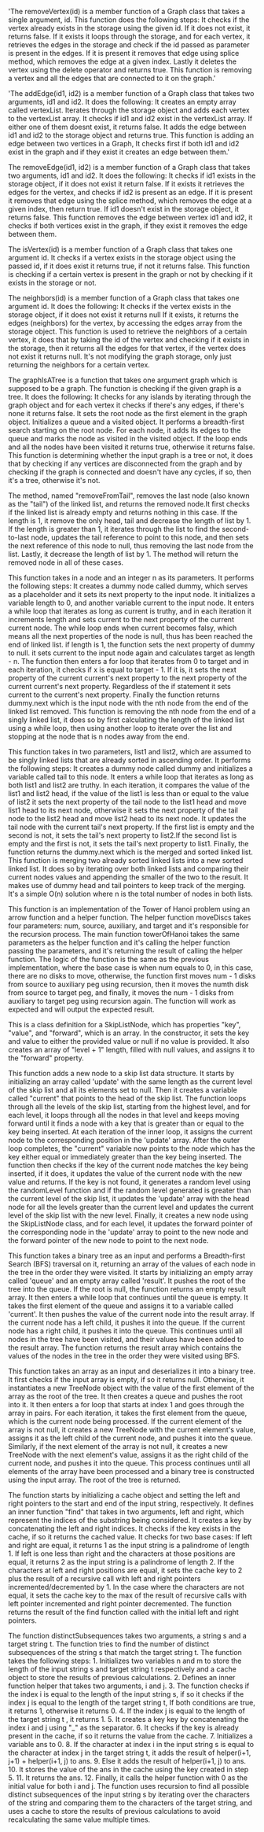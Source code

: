 'The removeVertex(id) is a member function of a Graph class that takes a single argument, id. This function does the following steps: It checks if the vertex already exists in the storage using the given id. If it does not exist, it returns false. If it exists it loops through the storage, and for each vertex, it retrieves the edges in the storage and check if the id passed as parameter is present in the edges. If it is present it removes that edge using splice method, which removes the edge at a given index. Lastly it deletes the vertex using the delete operator and returns true. This function is removing a vertex and all the edges that are connected to it on the graph.'

'The addEdge(id1, id2) is a member function of a Graph class that takes two arguments, id1 and id2. It does the following: It creates an empty array called vertexList. Iterates through the storage object and adds each vertex to the vertexList array. It checks if id1 and id2 exist in the vertexList array. If either one of them doesnt exist, it returns false. It adds the edge between id1 and id2 to the storage object and returns true. This function is adding an edge between two vertices in a Graph, It checks first if both id1 and id2 exist in the graph and if they exist it creates an edge between them.'

The removeEdge(id1, id2) is a member function of a Graph class that takes two arguments, id1 and id2. It does the following: It checks if id1 exists in the storage object, if it does not exist it return false. If it exists it retrieves the edges for the vertex, and checks if id2 is present as an edge. If it is present it removes that edge using the splice method, which removes the edge at a given index, then return true. If id1 doesn't exist in the storage object, it returns false. This function removes the edge between vertex id1 and id2, it checks if both vertices exist in the graph, if they exist it removes the edge between them.

The isVertex(id) is a member function of a Graph class that takes one argument id. It checks if a vertex exists in the storage object using the passed id, if it does exist it returns true, if not it returns false. This function is checking if a certain vertex is present in the graph or not by checking if it exists in the storage or not.

The neighbors(id) is a member function of a Graph class that takes one argument id.
It does the following: It checks if the vertex exists in the storage object, if it does not exist it returns null
If it exists, it returns the edges (neighbors) for the vertex, by accessing the edges array from the storage object.
This function is used to retrieve the neighbors of a certain vertex, it does that by taking the id of the vertex and checking if it exists in the storage, then it returns all the edges for that vertex, if the vertex does not exist it returns null.
It's not modifying the graph storage, only just returning the neighbors for a certain vertex.


The graphIsATree is a function that takes one argument graph which is supposed to be a graph. The function is checking if the given graph is a tree. It does the following: It checks for any islands by iterating through the graph object and for each vertex it checks if there's any edges, if there's none it returns false. It sets the root node as the first element in the graph object. Initializes a queue and a visited object. It performs a breadth-first search starting on the root node. For each node, it adds its edges to the queue and marks the node as visited in the visited object. If the loop ends and all the nodes have been visited it returns true, otherwise it returns false. This function is determining whether the input graph is a tree or not, it does that by checking if any vertices are disconnected from the graph and by checking if the graph is connected and doesn't have any cycles, if so, then it's a tree, otherwise it's not.

The method, named "removeFromTail", removes the last node (also known as the "tail") of the linked list, and returns the removed node.It first checks if the linked list is already empty and returns nothing in this case. If the length is 1, it remove the only head, tail and decrease the length of list by 1. If the length is greater than 1, it iterates through the list to find the second-to-last node, updates the tail reference to point to this node, and then sets the next reference of this node to null, thus removing the last node from the list. Lastly, it decrease the length of list by 1. The method will return the removed node in all of these cases.


This function takes in a node and an integer n as its parameters. It performs the following steps: It creates a dummy node called dummy, which serves as a placeholder and it sets its next property to the input node. It initializes a variable length to 0, and another variable current to the input node. It enters a while loop that iterates as long as current is truthy, and in each iteration it increments length and sets current to the next property of the current current node. The while loop ends when current becomes falsy, which means all the next properties of the node is null, thus has been reached the end of linked list. if length is 1, the function sets the next property of dummy to null. it sets current to the input node again and calculates target as length - n. The function then enters a for loop that iterates from 0 to target and in each iteration, it checks if x is equal to target - 1. If it is, it sets the next property of the current current's next property to the next property of the current current's next property. Regardless of the if statement it sets current to the current's next property. Finally the function returns dummy.next which is the input node with the nth node from the end of the linked list removed. This function is removing the nth node from the end of a singly linked list, it does so by first calculating the length of the linked list using a while loop, then using another loop to iterate over the list and stopping at the node that is n nodes away from the end.

This function takes in two parameters, list1 and list2, which are assumed to be singly linked lists that are already sorted in ascending order. It performs the following steps: It creates a dummy node called dummy and initializes a variable called tail to this node. It enters a while loop that iterates as long as both list1 and list2 are truthy. In each iteration, it compares the value of the list1 and list2 head, if the value of the list1 is less than or equal to the value of list2 it sets the next property of the tail node to the list1 head and move list1 head to its next node, otherwise it sets the next property of the tail node to the list2 head and move list2 head to its next node. It updates the tail node with the current tail's next property. If the first list is empty and the second is not, it sets the tail's next property to list2.If the second list is empty and the first is not, it sets the tail's next property to list1. Finally, the function returns the dummy.next which is the merged and sorted linked list. This function is merging two already sorted linked lists into a new sorted linked list. It does so by iterating over both linked lists and comparing their current nodes values and appending the smaller of the two to the result. It makes use of dummy head and tail pointers to keep track of the merging. It's a simple O(n) solution where n is the total number of nodes in both lists.


This function is an implementation of the Tower of Hanoi problem using an arrow function and a helper function. The helper function moveDiscs takes four parameters: num, source, auxiliary, and target and it's responsible for the recursion process. The main function towerOfHanoi takes the same parameters as the helper function and it's calling the helper function passing the parameters, and it's returning the result of calling the helper function. The logic of the function is the same as the previous implementation, where the base case is when num equals to 0, in this case, there are no disks to move, otherwise, the function first moves num - 1 disks from source to auxiliary peg using recursion, then it moves the numth disk from source to target peg, and finally, it moves the num - 1 disks from auxiliary to target peg using recursion again. The function will work as expected and will output the expected result.

This is a class definition for a SkipListNode, which has properties "key", "value", and "forward", which is an array. In the constructor, it sets the key and value to either the provided value or null if no value is provided. It also creates an array of "level + 1" length, filled with null values, and assigns it to the "forward" property.

This function adds a new node to a skip list data structure. It starts by initializing an array called 'update' with the same length as the current level of the skip list and all its elements set to null. Then it creates a variable called "current" that points to the head of the skip list. The function loops through all the levels of the skip list, starting from the highest level, and for each level, it loops through all the nodes in that level and keeps moving forward until it finds a node with a key that is greater than or equal to the key being inserted. At each iteration of the inner loop, it assigns the current node to the corresponding position in the 'update' array. After the outer loop completes, the "current" variable now points to the node which has the key either equal or immediately greater than the key being inserted. The function then checks if the key of the current node matches the key being inserted, if it does, it updates the value of the current node with the new value and returns. If the key is not found, it generates a random level using the randomLevel function and if the random level generated is greater than the current level of the skip list, it updates the 'update' array with the head node for all the levels greater than the current level and updates the current level of the skip list with the new level. Finally, it creates a new node using the SkipListNode class, and for each level, it updates the forward pointer of the corresponding node in the 'update' array to point to the new node and the forward pointer of the new node to point to the next node.


This function takes a binary tree as an input and performs a Breadth-first Search (BFS) traversal on it, returning an array of the values of each node in the tree in the order they were visited. It starts by initializing an empty array called 'queue' and an empty array called 'result'. It pushes the root of the tree into the queue. If the root is null, the function returns an empty result array. It then enters a while loop that continues until the queue is empty. It takes the first element of the queue and assigns it to a variable called 'current'. It then pushes the value of the current node into the result array. If the current node has a left child, it pushes it into the queue. If the current node has a right child, it pushes it into the queue. This continues until all nodes in the tree have been visited, and their values have been added to the result array. The function returns the result array which contains the values of the nodes in the tree in the order they were visited using BFS.

This function takes an array as an input and deserializes it into a binary tree. It first checks if the input array is empty, if so it returns null. Otherwise, it instantiates a new TreeNode object with the value of the first element of the array as the root of the tree. It then creates a queue and pushes the root into it. It then enters a for loop that starts at index 1 and goes through the array in pairs. For each iteration, it takes the first element from the queue, which is the current node being processed. If the current element of the array is not null, it creates a new TreeNode with the current element's value, assigns it as the left child of the current node, and pushes it into the queue. Similarly, if the next element of the array is not null, it creates a new TreeNode with the next element's value, assigns it as the right child of the current node, and pushes it into the queue. This process continues until all elements of the array have been processed and a binary tree is constructed using the input array. The root of the tree is returned.

The function starts by initializing a cache object and setting the left and right pointers to the start and end of the input string, respectively. It defines an inner function "find" that takes in two arguments, left and right, which represent the indices of the substring being considered. It creates a key by concatenating the left and right indices. It checks if the key exists in the cache, if so it returns the cached value. It checks for two base cases: If left and right are equal, it returns 1 as the input string is a palindrome of length 1. If left is one less than right and the characters at those positions are equal, it returns 2 as the input string is a palindrome of length 2. If the characters at left and right positions are equal, it sets the cache key to 2 plus the result of a recursive call with left and right pointers incremented/decremented by 1. In the case where the characters are not equal, it sets the cache key to the max of the result of recursive calls with left pointer incremented and right pointer decremented. The function returns the result of the find function called with the initial left and right pointers.

The function distinctSubsequences takes two arguments, a string s and a target string t. The function tries to find the number of distinct subsequences of the string s that match the target string t. The function takes the following steps: 1. Initializes two variables n and m to store the length of the input string s and target string t respectively and a cache object to store the results of previous calculations. 2. Defines an inner function helper that takes two arguments, i and j. 3. The function checks if the index i is equal to the length of the input string s, if so it checks if the index j is equal to the length of the target string t, If both conditions are true, it returns 1, otherwise it returns 0. 4. If the index j is equal to the length of the target string t , it returns 1. 5. It creates a key key by concatenating the index i and j using "_" as the separator. 6. It checks if the key is already present in the cache, if so it returns the value from the cache. 7. Initializes a variable ans to 0. 8. If the character at index i in the input string s is equal to the character at index j in the target string t, it adds the result of helper(i+1, j+1) + helper(i+1, j) to ans. 9. Else it adds the result of helper(i+1, j) to ans. 10. It stores the value of the ans in the cache using the key created in step 5. 11. It returns the ans. 12. Finally, it calls the helper function with 0 as the initial value for both i and j. The function uses recursion to find all possible distinct subsequences of the input string s by iterating over the characters of the string and comparing them to the characters of the target string, and uses a cache to store the results of previous calculations to avoid recalculating the same value multiple times.
